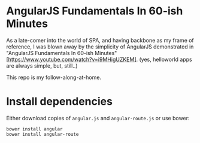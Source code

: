 AngularJS Fundamentals In 60-ish Minutes
========================================

As a late-comer into the world of SPA, and having backbone as my frame of reference, I was blown away by the simplicity of AngularJS demonstrated in "AngularJS Fundamentals In 60-ish Minutes" [https://www.youtube.com/watch?v=i9MHigUZKEM].  (yes, helloworld apps are always simple, but, still..)

This repo is my follow-along-at-home.
 
Install dependencies
====================
Either download copies of `angular.js` and `angular-route.js` or use bower:

```
bower install angular
bower install angular-route
```

